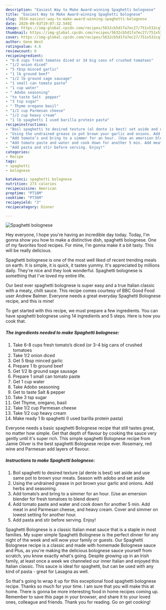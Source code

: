 ```yaml
---
description: "Easiest Way to Make Award-winning Spaghetti bolognese"
title: "Easiest Way to Make Award-winning Spaghetti bolognese"
slug: 3934-easiest-way-to-make-award-winning-spaghetti-bolognese
date: 2020-09-03T19:07:32.549Z
image: https://img-global.cpcdn.com/recipes/5632cb5d1fa7ec27/751x532cq70/spaghetti-bolognese-recipe-main-photo.jpg
thumbnail: https://img-global.cpcdn.com/recipes/5632cb5d1fa7ec27/751x532cq70/spaghetti-bolognese-recipe-main-photo.jpg
cover: https://img-global.cpcdn.com/recipes/5632cb5d1fa7ec27/751x532cq70/spaghetti-bolognese-recipe-main-photo.jpg
author: Gene West
ratingvalue: 4.6
reviewcount: 6
recipeingredient:
- "6-8 cups fresh tomatos diced or 34 big cans of crushed tomatoes"
- "1/2 onion diced"
- "5 tbsp minced garlic"
- "1 lb ground beef"
- "1/2 lb ground sage sausage"
- "1 small can tomato paste"
- "1 cup water"
- " Adobo seasoning"
- "to taste Salt  pepper"
- "3 tsp sugar"
- " Thyme oregano basil"
- "1/2 cup Parmesan cheese"
- "1/2 cup heavy cream"
- "1 lb spaghetti I used barilla protein pasta"
recipeinstructions:
- "Boil spaghetti to desired texture (al dente is best) set aside and use same pot to brown your meats. Season with adobo and set aside"
- "Using the undrained grease in pot brown your garlic and onions. Add herbs and seasoning."
- "Add tomato’s and bring to a simmer for an hour. (Use an emersion blender for fresh tomatoes to blend down)"
- "Add tomato paste and water and cook down for another 5 min. Add meat in and Parmesan cheese, and heavy cream. Cover and simmer on lowest setting for another hour."
- "Add pasta and stir before serving. Enjoy!"
categories:
- Recipe
tags:
- spaghetti
- bolognese

katakunci: spaghetti bolognese 
nutrition: 273 calories
recipecuisine: American
preptime: "PT18M"
cooktime: "PT36M"
recipeyield: "3"
recipecategory: Dinner

---
```



![Spaghetti bolognese](https://img-global.cpcdn.com/recipes/5632cb5d1fa7ec27/751x532cq70/spaghetti-bolognese-recipe-main-photo.jpg)

Hey everyone, I hope you're having an incredible day today. Today, I'm gonna show you how to make a distinctive dish, spaghetti bolognese. One of my favorites food recipes. For mine, I'm gonna make it a bit tasty. This will be really delicious.

Spaghetti bolognese is one of the most well liked of recent trending meals on earth. It is simple, it is quick, it tastes yummy. It's appreciated by millions daily. They're nice and they look wonderful. Spaghetti bolognese is something that I've loved my entire life.

Our best ever spaghetti bolognese is super easy and a true Italian classic with a meaty, chilli sauce. This recipe comes courtesy of BBC Good Food user Andrew Balmer. Everyone needs a great everyday Spaghetti Bolognese recipe, and this is mine!


To get started with this recipe, we must prepare a few ingredients. You can have spaghetti bolognese using 14 ingredients and 5 steps. Here is how you cook that.

<!--inarticleads1-->

##### The ingredients needed to make Spaghetti bolognese:

1. Take 6-8 cups fresh tomato’s diced (or 3-4 big cans of crushed tomatoes
1. Take 1/2 onion diced
1. Get 5 tbsp minced garlic
1. Prepare 1 lb ground beef
1. Get 1/2 lb ground sage sausage
1. Prepare 1 small can tomato paste
1. Get 1 cup water
1. Take  Adobo seasoning
1. Get to taste Salt &amp; pepper
1. Take 3 tsp sugar
1. Get  Thyme, oregano, basil
1. Take 1/2 cup Parmesan cheese
1. Take 1/2 cup heavy cream
1. Make ready 1 lb spaghetti (I used barilla protein pasta)


Everyone needs a basic spaghetti Bolognese recipe that still tastes great, no matter how simple. Get that depth of flavour by cooking the sauce very gently until it&#39;s super rich. This simple spaghetti Bolognese recipe from Jamie Oliver is the best spaghetti Bolognese recipe ever. Rosemary, red wine and Parmesan add layers of flavour. 

<!--inarticleads2-->

##### Instructions to make Spaghetti bolognese:

1. Boil spaghetti to desired texture (al dente is best) set aside and use same pot to brown your meats. Season with adobo and set aside
1. Using the undrained grease in pot brown your garlic and onions. Add herbs and seasoning.
1. Add tomato’s and bring to a simmer for an hour. (Use an emersion blender for fresh tomatoes to blend down)
1. Add tomato paste and water and cook down for another 5 min. Add meat in and Parmesan cheese, and heavy cream. Cover and simmer on lowest setting for another hour.
1. Add pasta and stir before serving. Enjoy!


Spaghetti Bolognese is a classic Italian meat sauce that is a staple in most families. My super simple Spaghetti Bolognese is the perfect dinner for any night of the week and will wow your family or guests. Our Spaghetti Bolognese recipe is a classic and made with homemade Bolognese sauce and Plus, as you&#39;re making the delicious bolognese sauce yourself from scratch, you know exactly what&#39;s going. Despite growing up in an Irish family, at least once a week we channeled our inner Italian and enjoyed this Italian classic. This sauce is ideal for spaghetti, but can be used with any kind of pasta - great for Lasagna as well. 

So that's going to wrap it up for this exceptional food spaghetti bolognese recipe. Thanks so much for your time. I am sure that you will make this at home. There is gonna be more interesting food in home recipes coming up. Remember to save this page in your browser, and share it to your loved ones, colleague and friends. Thank you for reading. Go on get cooking!
